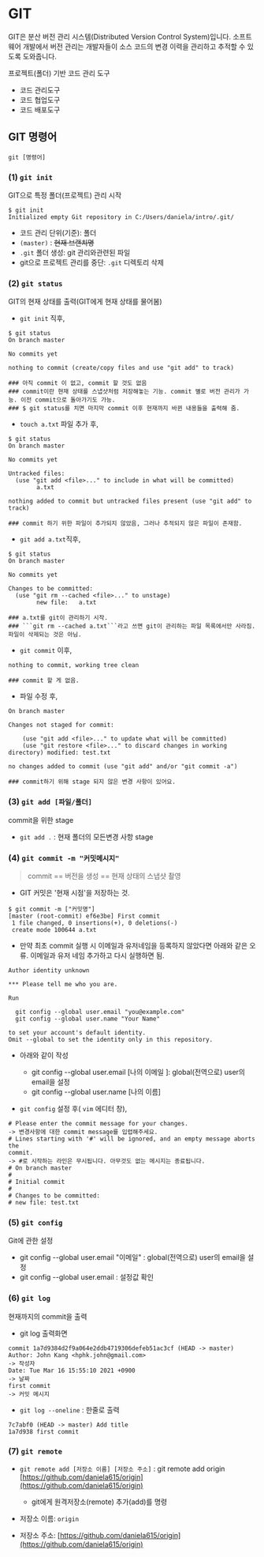 # GIT

GIT은 분산 버전 관리 시스템(Distributed Version Control System)입니다. 소프트웨어 개발에서 버전 관리는 개발자들이 소스 코드의 변경 이력을 관리하고 추적할 수 있도록 도와줍니다.

프로젝트(폴더) 기반 코드 관리 도구

* 코드 관리도구
* 코드 협업도구
* 코드 배포도구



## GIT 명령어

```git [명령어]```



### (1) ```git init```

GIT으로 특정 폴더(프로젝트) 관리 시작

```
$ git init
Initialized empty Git repository in C:/Users/daniela/intro/.git/
```

* 코드 관리 단위(기준): 폴더
* ```(master)``` : ~~현재 브랜치명~~
* ```.git``` 폴더 생성: git 관리와관련된 파일 
*  git으로 프로젝트 관리를 중단:  ```.git``` 디렉토리 삭제



### (2) ```git status ```

GIT의 현재 상태를 출력(GIT에게 현재 상태를 물어봄)

* ```git init``` 직후,

```
$ git status
On branch master

No commits yet

nothing to commit (create/copy files and use "git add" to track)

### 아직 commit 이 없고, commit 할 것도 없음
### commit이란 현재 상태를 스냅샷처럼 저장해놓는 기능. commit 별로 버전 관리가 가능. 이전 commit으로 돌아가기도 가능.
### $ git status를 치면 마지막 commit 이후 현재까지 바뀐 내용들을 출력해 줌.

```

* ```touch a.txt``` 파일 추가 후,

```
$ git status
On branch master

No commits yet

Untracked files:
  (use "git add <file>..." to include in what will be committed)
        a.txt

nothing added to commit but untracked files present (use "git add" to track)

### commit 하기 위한 파일이 추가되지 않았음, 그러나 추적되지 않은 파일이 존재함.

```

* ```git add a.txt```직후,

```
$ git status
On branch master

No commits yet

Changes to be committed:
  (use "git rm --cached <file>..." to unstage)
        new file:   a.txt

### a.txt를 git이 관리하기 시작.
### ```git rm --cached a.txt```라고 쓰면 git이 관리하는 파일 목록에서만 사라짐. 파일이 삭제되는 것은 아님.
```

* ```git commit``` 이후,

```
nothing to commit, working tree clean

### commit 할 게 없음.
```

* 파일 수정 후,

```
On branch master

Changes not staged for commit:

	(use "git add <file>..." to update what will be committed)
	(use "git restore <file>..." to discard changes in working directory) modified: test.txt

no changes added to commit (use "git add" and/or "git commit -a")

### commit하기 위해 stage 되지 않은 변경 사항이 있어요.
```



### (3) ```git add [파일/폴더]```

commit을 위한 stage

* ```git add .``` : 현재 폴더의 모든변경 사항 stage

 

### (4) ```git commit -m "커밋메시지"```

> commit == 버전을 생성 == 현재 상태의 스냅샷 촬영

* GIT 커밋은 '현재 시점'을 저장하는 것.  

```
$ git commit -m ["커밋명"]
[master (root-commit) ef6e3be] First commit
 1 file changed, 0 insertions(+), 0 deletions(-)
 create mode 100644 a.txt
```

* 만약 최초 commit 실행 시 이메일과 유저네임을 등록하지 않았다면 아래와 같은 오류. 이메일과 유저 네임 추가하고 다시 실행하면 됨.

```
Author identity unknown

*** Please tell me who you are.

Run

  git config --global user.email "you@example.com"
  git config --global user.name "Your Name"

to set your account's default identity.
Omit --global to set the identity only in this repository.

```

* 아래와 같이 작성
  * git config --global user.email [나의 이메일 ]: global(전역으로) user의 email을 설정
  * git config --global user.name [나의 이름]

* ```git config``` 설정 후( ```vim``` 에디터 창),

```
# Please enter the commit message for your changes.
-> 변경사항에 대한 commit message를 입렵해주세요.
# Lines starting with '#' will be ignored, and an empty message aborts the
commit.
-> #로 시작하는 라인은 무시됩니다. 아무것도 없는 메시지는 종료됩니다.
# On branch master
#
# Initial commit
#
# Changes to be committed:
# new file: test.txt
```



### (5) ```git config```

Git에 관한 설정

* git config --global user.email "이메일" : global(전역으로) user의 email을 설정
* git config --global user.email : 설정값 확인



### (6) ```git log```

현재까지의 commit을 출력

* git log 출력화면

```
commit 1a7d9384d2f9a064e2ddb4719306defeb51ac3cf (HEAD -> master)
Author: John Kang <hphk.john@gmail.com>
-> 작성자
Date: Tue Mar 16 15:55:10 2021 +0900
-> 날짜
first commit
-> 커밋 메시지
```

* ```git log --oneline``` : 한줄로 출력

```
7c7abf0 (HEAD -> master) Add title
1a7d938 first commit
```



### (7) ```git remote```

* ```git remote add [저장소 이름] [저장소 주소]``` : git remote add origin [https://github.com/daniela615/origin](https://github.com/daniela615/origin)
  * git에게 원격저장소(remote) 추가(add)를 명령

* 저장소 이름: ```origin```
* 저장소 주소: [https://github.com/daniela615/origin](https://github.com/daniela615/origin)

